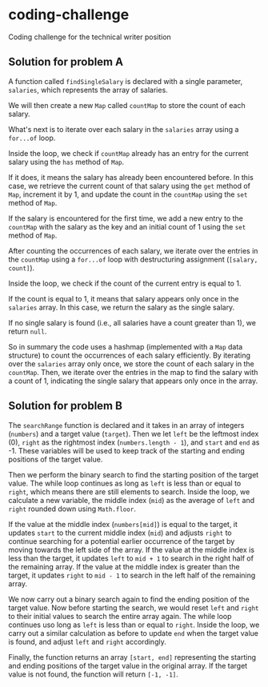 # coding-challenge
Coding challenge for the technical writer position

## Solution for problem A

A function called `findSingleSalary` is declared with a single parameter, `salaries`, which represents the array of salaries.

We will then create a new `Map` called `countMap` to store the count of each salary.

What's next is to iterate over each salary in the `salaries` array using a `for...of` loop.

Inside the loop, we check if `countMap` already has an entry for the current salary using the `has` method of `Map`.

If it does, it means the salary has already been encountered before. In this case, we retrieve the current count of that salary using the `get` method of `Map`, increment it by 1, and update the count in the `countMap` using the `set` method of `Map`.

If the salary is encountered for the first time, we add a new entry to the `countMap` with the salary as the key and an initial count of 1 using the `set` method of `Map`.

After counting the occurrences of each salary, we iterate over the entries in the `countMap` using a `for...of` loop with destructuring assignment (`[salary, count]`).

Inside the loop, we check if the count of the current entry is equal to 1.

If the count is equal to 1, it means that salary appears only once in the `salaries` array. In this case, we return the salary as the single salary.

If no single salary is found (i.e., all salaries have a count greater than 1), we return `null`.

So in summary the code uses a hashmap (implemented with a `Map` data structure) to count the occurrences of each salary efficiently. By iterating over the `salaries` array only once, we store the count of each salary in the `countMap`. Then, we iterate over the entries in the map to find the salary with a count of 1, indicating the single salary that appears only once in the array.


## Solution for problem B

The `searchRange` function is declared and it takes in an array of integers (`numbers`) and a target value (`target`).
Then we let `left` be the leftmost index (0), `right` as the rightmost index (`numbers.length - 1`), and `start` and `end` as -1. These variables will be used to keep track of the starting and ending positions of the target value.

Then we perform the binary search to find the starting position of the target value.
The while loop continues as long as `left` is less than or equal to `right`, which means there are still elements to search.
Inside the loop, we calculate a new variable, the middle index (`mid`) as the average of `left` and `right` rounded down using `Math.floor`.

If the value at the middle index (`numbers[mid]`) is equal to the target, it updates `start` to the current middle index (`mid`) and adjusts `right` to continue searching for a potential earlier occurrence of the target by moving towards the left side of the array.
If the value at the middle index is less than the target, it updates `left` to `mid + 1` to search in the right half of the remaining array.
If the value at the middle index is greater than the target, it updates `right` to `mid - 1` to search in the left half of the remaining array.

We now carry out a binary search again to find the ending position of the target value.
Now before starting the search, we would reset `left` and `right` to their initial values to search the entire array again.
The while loop continues uso long as `left` is less than or equal to `right`.
Inside the loop, we carry out a similar calculation as before to update `end` when the target value is found, and adjust `left` and `right` accordingly.

Finally, the function returns an array `[start, end]` representing the starting and ending positions of the target value in the original array.
If the target value is not found, the function will return `[-1, -1]`.
